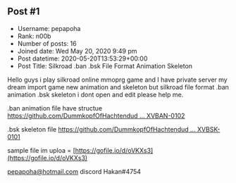 ## Post #1
- Username: pepapoha
- Rank: n00b
- Number of posts: 16
- Joined date: Wed May 20, 2020 9:49 pm
- Post datetime: 2020-05-20T13:53:29+00:00
- Post Title: Silkroad .ban .bsk File Format Animation Skeleton

Hello guys i play silkroad online mmoprg game and I have private server my dream import game new animation and skeleton but silkroad file format .ban animation .bsk skeleton i dont open and edit  please help me.

.ban animation file have structue
[https://github.com/DummkopfOfHachtendud ... XVBAN-0102](https://github.com/DummkopfOfHachtenduden/SilkroadDoc/wiki/JMXVBAN-0102)

.bsk skeleton file [https://github.com/DummkopfOfHachtendud ... XVBSK-0101](https://github.com/DummkopfOfHachtenduden/SilkroadDoc/wiki/JMXVBSK-0101)


sample file im uploa =  [https://gofile.io/d/oVKXs3](https://gofile.io/d/oVKXs3) 

[pepapoha@hotmail.com](mailto:pepapoha@hotmail.com)
discord Hakan#4754
